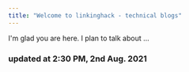 ```yaml
---
title: "Welcome to linkinghack - technical blogs"
---
```


I'm glad you are here. I plan to talk about ...

### updated at 2:30 PM, 2nd Aug. 2021 
